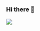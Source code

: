 ### Hi there 👋

![](https://komarev.com/ghpvc/?username=akcps&color=green)

<!--
![](https://github-readme-stats.vercel.app/api?username=akcps&show_icons=true&line_height=21&show_icons=true&theme=vue&hide_border=true&count_private=true)

![](https://github-readme-stats.vercel.app/api/top-langs/?username=akcps&show_icons=true&count_private=true&layout=compact&theme=vue&hide_border=true&hide=html,css)



**Akcps/akcps** is a ✨ _special_ ✨ repository because its `README.md` (this file) appears on your GitHub profile.

Here are some ideas to get you started:

- 🔭 I’m currently working on ...
- 🌱 I’m currently learning ...
- 👯 I’m looking to collaborate on ...
- 🤔 I’m looking for help with ...
- 💬 Ask me about ...
- 📫 How to reach me: ...
- 😄 Pronouns: ...
- ⚡ Fun fact: ...
-->
